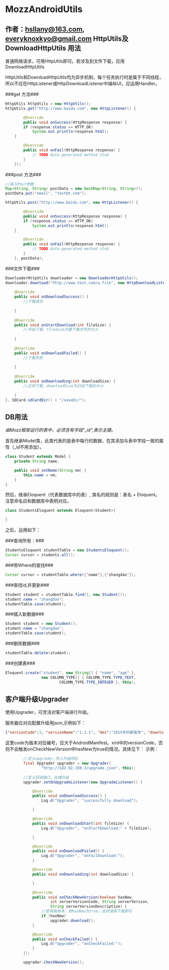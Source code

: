 MozzAndroidUtils
===================
作者：hsllany@163.com, everyknoxkyo@gmail.com
HttpUtils及DownloadHttpUtils 用法
-------------------
普通网络请求，可用HttpUtils即可。若涉及到文件下载，应用DownloadHttpUtils.

HttpUtils和DownloadHttpUtils均为异步机制，每个任务执行时是属于不同线程，所以不应在HttpListener或HttpDownloadListener中操纵UI，应运用Handler。

###get 方法###
```java
HttpUtils httpUtils = new HttpUtils();
httpUtils.get("http://www.baidu.com", new HttpListener() {

		@Override
		public void onSuccess(HttpResponse response) {
		if (response.status == HTTP_OK)
			System.out.println(response.html);
	}

		@Override
		public void onFail(HttpResponse response) {
			// TODO Auto-generated method stub
		}
	});
```

###post 方法###
```java
//装入Post参数
Map<String, String> postData = new HashMap<String, String>();
postData.put("email", "test@t.com");

httpUtils.post("http://www.baidu.com", new HttpListener() {

		@Override
		public void onSuccess(HttpResponse response) {
		if (response.status == HTTP_OK)
			System.out.println(response.html);
	}

		@Override
		public void onFail(HttpResponse response) {
			// TODO Auto-generated method stub
		}
	}, postData);
```

###文件下载###
```java
DownloaderHttpUtils downloader = new DownloaderHttpUtils();
downloader.download("http://www.test.com/a.file", new HttpDownloadListener() {
			
	@Override
	public void onDownloadSuccess() {
		//下载成功
				
	}
			
	@Override
	public void onStartDownload(int fileSize) {
		//开始下载，fileSize为要下载文件的大小
				
	}
			
	@Override
	public void onDownloadFailed() {
		//下载失败
				
	}
			
	@Override
	public void onDownloading(int downloadSize) {
		//正则下载，downloadSize为已经下载的大小
				
	}
}, SDCard.sdCardDir() + "/saveDir");
```

DB用法
--------------------
*由Mozz框架运行的表中，必须含有字段"_id",表示主键。*

首先继承Model类，此类代表的是表中每行的数据，在其添加与表中字段一致的属性（_id不用添加）。

```java
class Student extends Model {
	private String name;

	public void setName(String nm) {
		this.name = nm;
	}
}
```

然后，继承Eloquent（代表数据库中的表）, 类名的规则是：表名 + Eloquent。注意命名应和数据库中表明对应。

```java
class StudentsEloquent extends Eloquent<Student>{

}
```
之后，运用如下：

###查询所有：###
```java
StudentsEloquent studentTable = new StudentsEloquent();
Cursor cursor = students.all();
```

###带Where的查找###
```java
Cursor cursor = studentTable.where({'name'},{'zhangdao'});
```

###查找id,并更新###
```java
Student student = studentTable.find(1, new Student());
student.name = "zhangdao";
studentTable.save(student);
```

###插入新数据###
```java
Student student = new Student();
student.name = "zhangdao";
studentTable.save(student);
```

###删除数据###
```java
studentTable.delete(student);
```

###创建表###
```java
Eloquent.create("student", new String[] { "name", "age" },
				new COLUMN_TYPE[] { COLUMN_TYPE.TYPE_TEXT,
						COLUMN_TYPE.TYPE_INTEGER }, this);
```

客户端升级Upgrader
--------------------
使用Upgrader，可灵活对客户端进行升级。

服务器应对应配置升级用json,示例如下：
```json
{"versionCode":3, "versionName":"1.1.1", "des":"2015年的新版本", "downloadurl":"http://test.com/test.apk"}
```
这里code为版本对应编号，应大于AndroidManifest。xml中的versionCode，否则不会触发onCheckNewVersion中hasNew为true的情况。具体见下：
示例：
```java
		//定义upgrader,传入升级网址
		final Upgrader upgrader = new Upgrader(
				"http://182.92.150.3/upgrade.json", this);
				
		//定义回调接口，处理升级
		upgrader.setOnUpgradeListener(new UpgradeListener() {

			@Override
			public void onDownloadSuccess() {
				Log.d("Upgrader", "successfully download");

			}

			@Override
			public void onDownloadStart(int fileSize) {
				Log.d("Upgrader", "onStartDownload:" + fileSize);

			}

			@Override
			public void onDownloadFailed() {
				Log.d("Upgrader", "onFailDownload:");
			}

			@Override
			public void onDownloading(int downloadSize) {

			}

			@Override
			public void onCheckNewVersion(boolean hasNew,
					int serverVersionCode, String serverVersion,
					String serverVersionDescription) {
				//若有新版本，则hasNew为true，此时调用下载即可
				if (hasNew)
					upgrader.download();
			}

			@Override
			public void onCheckFailed() {
				Log.d("Upgrader", "onCheckFailed:");
			}
		});

		upgrader.checkNewVersion();
```
